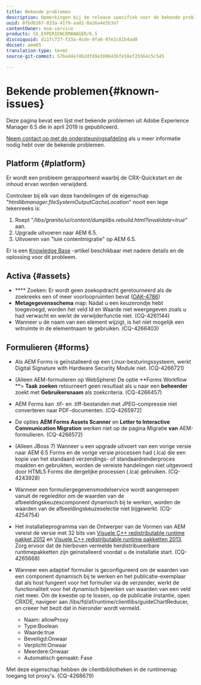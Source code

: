 ```yaml
---
title: Bekende problemen
description: Opmerkingen bij de release specifiek voor de bekende problemen met Adobe Experience Manager 6.3
uuid: 8fbdb167-833a-4179-aad1-0a26a4e5b3a7
contentOwner: msm-service
products: SG_EXPERIENCEMANAGER/6.5
discoiquuid: d11fc727-f23a-4cde-9fa6-97e2c81b4ad0
docset: aem65
translation-type: tm+mt
source-git-commit: 57bad4e74b2dfd9e389643bfe58ef25564c5c545

---
```



# Bekende problemen{#known-issues}

Deze pagina bevat een lijst met bekende problemen uit Adobe Experience Manager 6.5 die in april 2019 is gepubliceerd.

[Neem contact op met de ondersteuningsafdeling](https://helpx.adobe.com/support/experience-manager.html) als u meer informatie nodig hebt over de bekende problemen.

## Platform {#platform}

Er wordt een probleem gerapporteerd waarbij de CRX-Quickstart en de inhoud ervan worden verwijderd.

Controleer bij elk van deze handelingen of de eigenschap &quot;*htmllibmanager.fileSystemOutputCacheLocation*&quot; nooit een lege tekenreeks is:

1. Roept &quot;*/libs/granite/ui/content/dumplibs.rebuild.html?invalidate=true*&quot; aan.
2. Upgrade uitvoeren naar AEM 6.5.
3. Uitvoeren van &quot;luie contentmigratie&quot; op AEM 6.5.

Er is een [Knowledge Base](https://helpx.adobe.com/experience-manager/kb/avoid-crx-quickstart-deletion-in-aem-6-5.html) -artikel beschikbaar met nadere details en de oplossing voor dit probleem.

## Activa {#assets}

* **** Zoeken: Er wordt geen zoekopdracht geretourneerd als de zoekreeks een of meer voorloopruimten bevat ([OAK-4786](https://issues.apache.org/jira/browse/OAK-4786))
* **Metagegevensschema** map: Nadat u een keuzerondje hebt toegevoegd, worden het veld Id en Waarde niet weergegeven zoals u had verwacht en werkt de verwijderfunctie niet. (CQ-4261144)
* Wanneer u de naam van een element wijzigt, is het niet mogelijk een witruimte in de elementnaam te gebruiken. (CQ-4266403)

## Formulieren {#forms}

* Als AEM Forms is geïnstalleerd op een Linux-besturingssysteem, werkt Digital Signature with Hardware Security Module niet. (CQ-4266721)
* (Alleen AEM-formulieren op WebSphere) De optie **Forms Workflow **> **Taak zoeken** retourneert geen resultaat als u naar een **beheerder** zoekt met **Gebruikersnaam** als zoekcriteria. (CQ-4266457)

* AEM Forms kan .tif- en .tiff-bestanden met JPEG-compressie niet converteren naar PDF-documenten. (CQ-4265972)
* De opties **AEM Forms Assets Scanner** en **Letter to Interactive Communication Migration** werken niet op de pagina Migratie **van** AEM-formulieren. (CQ-4266572)

* (Alleen JBoss 7) Wanneer u een upgrade uitvoert van een vorige versie naar AEM 6.5 Forms en de vorige versie processen had (.lca) die een kopie van het standaard verzendings- of standaardrenderproces maakten en gebruikten, worden de vereiste handelingen niet uitgevoerd door HTML5 Forms die dergelijke processen (.lca) gebruiken. (CQ-4243928)
* Wanneer een formuliergegevensmodelservice wordt aangeroepen vanuit de regeleditor om de waarden van de afbeeldingskeuzescomponent dynamisch bij te werken, worden de waarden van de afbeeldingskeuzeselectie niet bijgewerkt. (CQ-4254754)
* Het installatieprogramma van de Ontwerper van de Vormen van AEM vereist de versie met 32 bits van [Visuele C++ redistributable runtime pakket 2012](https://support.microsoft.com/en-in/help/2977003/the-latest-supported-visual-c-downloads) en [Visuele C++ redistributable runtime pakketten 2013](https://support.microsoft.com/en-in/help/3179560/update-for-visual-c-2013-and-visual-c-redistributable-package). Zorg ervoor dat de hierboven vermelde herdistribueerbare runtimepakketten zijn geïnstalleerd voordat u de installatie start. (CQ-4265668)

* Wanneer een adaptief formulier is geconfigureerd om de waarden van een component dynamisch bij te werken en het publicatie-exemplaar dat als host fungeert voor het formulier via de verzender, werkt de functionaliteit voor het dynamisch bijwerken van waarden van een veld niet meer. Om de kwestie op te lossen, op de publicatie instantie, open CRXDE, navigeer aan /libs/fd/af/runtime/clientlibs/guideChartReducer, en creeer het bezit dat in hieronder wordt vermeld.

   * Naam: allowProxy
   * Type:Boolean
   * Waarde:true
   * Beveiligd:Onwaar
   * Verplicht:Onwaar
   * Meerdere:Onwaar
   * Automatisch gemaakt: Fase

Met deze eigenschap hebben de clientbibliotheken in de runtimemap toegang tot proxy&#39;s. (CQ-4268679)


